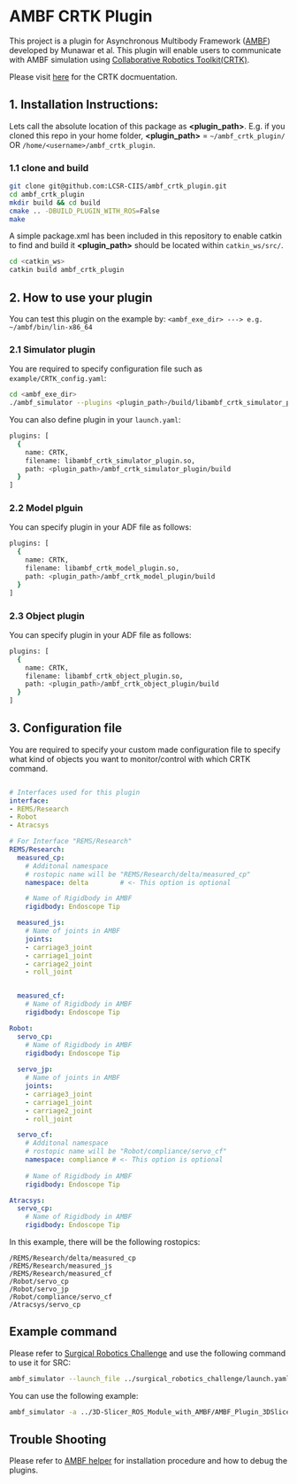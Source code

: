 # AMBF CRTK Plugin
This project is a plugin for Asynchronous Multibody Framework ([AMBF](https://github.com/WPI-AIM/ambf)) developed by Munawar et al. 
This plugin will enable users to communicate with AMBF simulation using [Collaborative Robotics Toolkit(CRTK)](https://github.com/collaborative-robotics).

Please visit [here](https://github.com/collaborative-robotics/documentation) for the CRTK docmuentation.


## 1. Installation Instructions:
Lets call the absolute location of this package as **<plugin_path>**. E.g. if you cloned this repo in your home folder, **<plugin_path>** = `~/ambf_crtk_plugin/` OR `/home/<username>/ambf_crtk_plugin`.

### 1.1 clone and build 
```bash
git clone git@github.com:LCSR-CIIS/ambf_crtk_plugin.git
cd ambf_crtk_plugin
mkdir build && cd build
cmake .. -DBUILD_PLUGIN_WITH_ROS=False
make
```

A simple package.xml has been included in this repository to enable catkin to find and build it **<plugin_path>** should be located within `catkin_ws/src/`.
```bash
cd <catkin_ws>
catkin build ambf_crtk_plugin
```

## 2. How to use your plugin
You can test this plugin on the example by:
`<ambf_exe_dir> ---> e.g. ~/ambf/bin/lin-x86_64`

### 2.1 Simulator plugin
You are required to specify configuration file such as `example/CRTK_config.yaml`:
```bash
cd <ambf_exe_dir>
./ambf_simulator --plugins <plugin_path>/build/libambf_crtk_simulator_plugin.so --conf <plugin_path>/example/CRTK_config.yaml
```
You can also define plugin in your `launch.yaml`: 

```bash
plugins: [
  {
    name: CRTK,
    filename: libambf_crtk_simulator_plugin.so,
    path: <plugin_path>/ambf_crtk_simulator_plugin/build
  }
]
```

### 2.2 Model plguin
You can specify plugin in your ADF file as follows:
```bash
plugins: [
  {
    name: CRTK,
    filename: libambf_crtk_model_plugin.so,
    path: <plugin_path>/ambf_crtk_model_plugin/build
  }
]
```

### 2.3 Object plugin
You can specify plugin in your ADF file as follows:
```bash
plugins: [
  {
    name: CRTK,
    filename: libambf_crtk_object_plugin.so,
    path: <plugin_path>/ambf_crtk_object_plugin/build
  }
]
```

## 3. Configuration file
You are required to specify your custom made configuration file to specify what kind of objects you want to monitor/control with which CRTK command.
```CRTK_config.yaml

# Interfaces used for this plugin
interface:
- REMS/Research
- Robot
- Atracsys

# For Interface "REMS/Research"
REMS/Research:
  measured_cp:
    # Additonal namespace
    # rostopic name will be "REMS/Research/delta/measured_cp" 
    namespace: delta        # <- This option is optional

    # Name of Rigidbody in AMBF 
    rigidbody: Endoscope Tip

  measured_js:
    # Name of joints in AMBF
    joints:
    - carriage3_joint
    - carriage1_joint
    - carriage2_joint
    - roll_joint


  measured_cf:
    # Name of Rigidbody in AMBF 
    rigidbody: Endoscope Tip

Robot:
  servo_cp:
    # Name of Rigidbody in AMBF 
    rigidbody: Endoscope Tip
  
  servo_jp:
    # Name of joints in AMBF 
    joints:
    - carriage3_joint
    - carriage1_joint
    - carriage2_joint
    - roll_joint

  servo_cf:
    # Additonal namespace
    # rostopic name will be "Robot/compliance/servo_cf" 
    namespace: compliance # <- This option is optional
    
    # Name of Rigidbody in AMBF 
    rigidbody: Endoscope Tip

Atracsys:
  servo_cp:
    # Name of Rigidbody in AMBF 
    rigidbody: Endoscope Tip
```

In this example, there will be the following rostopics:
```
/REMS/Research/delta/measured_cp
/REMS/Research/measured_js
/REMS/Research/measured_cf
/Robot/servo_cp
/Robot/servo_jp
/Robot/compliance/servo_cf
/Atracsys/servo_cp
```

## Example command 
Please refer to [Surgical Robotics Challenge](https://github.com/surgical-robotics-ai/surgical_robotics_challenge) and use the following command to use it for SRC:

```bash
ambf_simulator --launch_file ../surgical_robotics_challenge/launch.yaml -l 0,1,2,3,4,5 --plugins ./build/libambf_crtk_simulator_plugin.so --conf example/SRC_config.yaml 
```

You can use the following example:
```bash
ambf_simulator -a ../3D-Slicer_ROS_Module_with_AMBF/AMBF_Plugin_3DSlicer/ADF/galen.yaml --plugins ./build/libambf_crtk_simulator_plugin.so --conf example/CRTK_config.yaml 
```

## Trouble Shooting
Please refer to [AMBF helper](https://github.com/LCSR-CIIS/AMBF_helper) for installation procedure and how to debug the plugins.